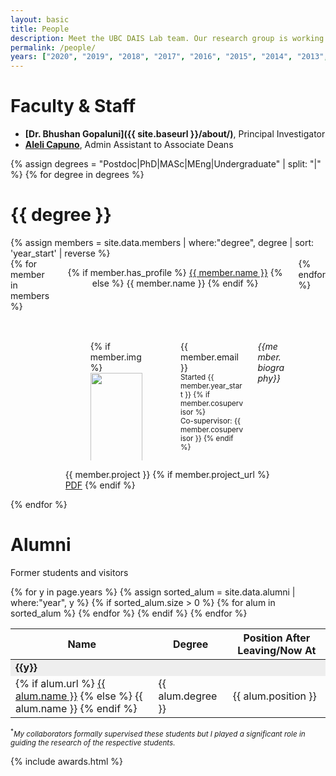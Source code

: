 ```yaml
---
layout: basic
title: People
description: Meet the UBC DAIS Lab team. Our research group is working on machine learning, data analytics and process control research.
permalink: /people/
years: ["2020", "2019", "2018", "2017", "2016", "2015", "2014", "2013", "2012", "2011", "2010", "2009", "2008", "2007", "2006", "2005", "2004", "2003", "2002"]
---
```


# Faculty & Staff
- **[Dr. Bhushan Gopaluni]({{ site.baseurl }}/about/)**, Principal Investigator
- **[Aleli Capuno](https://engineering.ubc.ca/about/staff-directory)**, Admin Assistant to Associate Deans

{% assign degrees = "Postdoc|PhD|MASc|MEng|Undergraduate" | split: "|" %}
{% for degree in degrees %}

<h1 class="title"> {{ degree }} </h1>
{% assign members = site.data.members | where:"degree", degree | sort: 'year_start' | reverse %}

<div>
	<div class="columns is-multiline is-mobile is-fullheight">
	{% for member in members %}
	<div class="column is-half-desktop is-full-mobile">
		<div class="card" style="display:flex; flex-direction: column; height: 100%;">
			<header class="card-header">
				<p class="card-header-title">
				{% if member.has_profile %}
					<a href="{{ site.baseurl }}/profile/{{ member.name }}">{{ member.name }}</a>
				{% else %}
					{{ member.name }}
				{% endif %}
				</p>
			</header>
			<div id="collapsible-card" class="is-collapsible is-active">
				<div class="card-content">
					<div class="columns is-multiline is-mobile">
						<div class="column is-one-third-desktop">
					    <figure class="image is-round is-128x128">
					    	{% if member.img %}
					    	<img class="is-rounded" style="height: 100%; object-fit: cover;" src="{{ site.baseurl }}/assets/profile/{{ member.img }}">
					    	{% else %}
					    	<img class="is-rounded" src="https://bulma.io/images/placeholders/128x128.png" alt="Placeholder image">
					    	{% endif %}
					    </figure>
					   </div>
					   <div class="column">
					    <p>
					    	<span class="has-text-weight-light is-size-7"><i class="fas fa-envelope"></i> {{ member.email }}</span><br>
					    	<small>
									Started {{ member.year_start }}
									{% if member.cosupervisor %}
									<br>Co-supervisor: {{ member.cosupervisor }}
									{% endif %}
								</small>
							</p>
						</div>
						<div class="column is-full">
							<p class="is-size-7">
							<i>
								{{member.biography}}
							</i>
							</p>
						</div>
					</div>		
				</div>
			</div>
		  <footer class="card-footer" style="margin-top: auto;">
		  	<p class="card-footer-item">
					{{ member.project }}
					{% if member.project_url %}
						<a href="{{ site.baseurl }}/{{ member.project_url }}"><span class="tag is-light is-info">PDF</span></a>
					{% endif %}
				</p>
		  </footer>			
		</div>		
	</div>
	{% endfor %}
	</div>
</div>
{% endfor %}

<h1> Alumni </h1>
<p> Former students and visitors </p>

<div class="table-container">
<table class="table is-bordered is-striped is-narrow is-hoverable is-fullwidth">
	<thead>
		<tr>
			<th>Name</th>
			<th>Degree</th>
			<th>Position After Leaving/Now At</th>
		</tr>
	</thead>
	<tbody>	
	{% for y in page.years %}
		{% assign sorted_alum = site.data.alumni | where:"year", y %}	
		{% if sorted_alum.size > 0 %}
			<td colspan="3" style="background-color: #eee;"><b>{{y}}</b></td>
			{% for alum in sorted_alum %}
				<tr>
					<td>{% if alum.url %}
						<a href="{{ alum.url }}">{{ alum.name }}</a>
						{% else %}
						{{ alum.name }}
						{% endif %}
					</td>
					<td>{{ alum.degree }}</td>
					<td>{{ alum.position }}</td>
				</tr>
			{% endfor %} 
		{% endif %}
	{% endfor %}
	</tbody>
</table>	
</div>

<small><sup>*</sup><i>My collaborators formally supervised these students but I played a significant role in guiding the research of the respective students.</i></small>

{% include awards.html %}